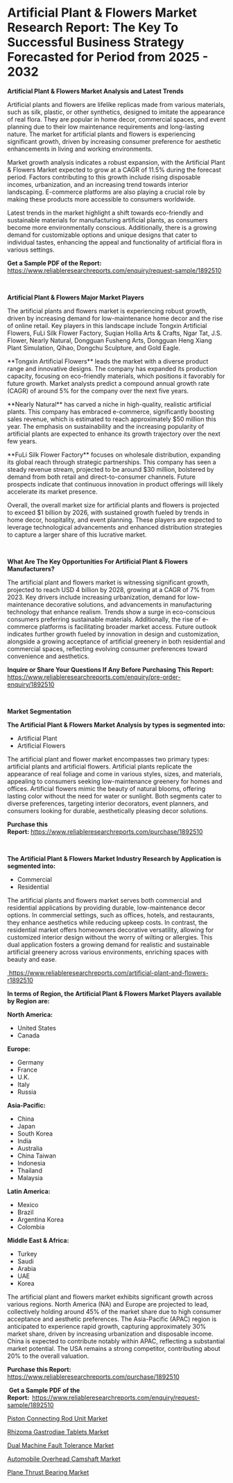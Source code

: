 <p><h1>Artificial Plant & Flowers Market Research Report: The Key To Successful Business Strategy Forecasted for Period from 2025 - 2032</h1></p><p><strong>Artificial Plant & Flowers Market Analysis and Latest Trends</strong></p>
<p><p>Artificial plants and flowers are lifelike replicas made from various materials, such as silk, plastic, or other synthetics, designed to imitate the appearance of real flora. They are popular in home decor, commercial spaces, and event planning due to their low maintenance requirements and long-lasting nature. The market for artificial plants and flowers is experiencing significant growth, driven by increasing consumer preference for aesthetic enhancements in living and working environments.</p><p>Market growth analysis indicates a robust expansion, with the Artificial Plant & Flowers Market expected to grow at a CAGR of 11.5% during the forecast period. Factors contributing to this growth include rising disposable incomes, urbanization, and an increasing trend towards interior landscaping. E-commerce platforms are also playing a crucial role by making these products more accessible to consumers worldwide. </p><p>Latest trends in the market highlight a shift towards eco-friendly and sustainable materials for manufacturing artificial plants, as consumers become more environmentally conscious. Additionally, there is a growing demand for customizable options and unique designs that cater to individual tastes, enhancing the appeal and functionality of artificial flora in various settings.</p></p>
<p><strong>Get a Sample PDF of the Report:&nbsp;</strong> <a href="https://www.reliableresearchreports.com/enquiry/request-sample/1892510?utm_campaign=16&utm_medium=2&utm_source=Github&utm_content=ia&utm_term=28032025&utm_id=artificial-plant-flowers">https://www.reliableresearchreports.com/enquiry/request-sample/1892510</a></p>
<p>&nbsp;</p>
<p><strong>Artificial Plant & Flowers Major Market Players</strong></p>
<p><p>The artificial plants and flowers market is experiencing robust growth, driven by increasing demand for low-maintenance home decor and the rise of online retail. Key players in this landscape include Tongxin Artificial Flowers, FuLi Silk Flower Factory, Suqian Hollia Arts & Crafts, Ngar Tat, J.S. Flower, Nearly Natural, Dongguan Fusheng Arts, Dongguan Heng Xiang Plant Simulation, Qihao, Dongchu Sculpture, and Gold Eagle.</p><p>**Tongxin Artificial Flowers** leads the market with a diverse product range and innovative designs. The company has expanded its production capacity, focusing on eco-friendly materials, which positions it favorably for future growth. Market analysts predict a compound annual growth rate (CAGR) of around 5% for the company over the next five years.</p><p>**Nearly Natural** has carved a niche in high-quality, realistic artificial plants. This company has embraced e-commerce, significantly boosting sales revenue, which is estimated to reach approximately $50 million this year. The emphasis on sustainability and the increasing popularity of artificial plants are expected to enhance its growth trajectory over the next few years.</p><p>**FuLi Silk Flower Factory** focuses on wholesale distribution, expanding its global reach through strategic partnerships. This company has seen a steady revenue stream, projected to be around $30 million, bolstered by demand from both retail and direct-to-consumer channels. Future prospects indicate that continuous innovation in product offerings will likely accelerate its market presence.</p><p>Overall, the overall market size for artificial plants and flowers is projected to exceed $1 billion by 2026, with sustained growth fueled by trends in home decor, hospitality, and event planning. These players are expected to leverage technological advancements and enhanced distribution strategies to capture a larger share of this lucrative market.</p></p>
<p>&nbsp;</p>
<p><strong>What Are The Key Opportunities For Artificial Plant & Flowers Manufacturers?</strong></p>
<p><p>The artificial plant and flowers market is witnessing significant growth, projected to reach USD 4 billion by 2028, growing at a CAGR of 7% from 2023. Key drivers include increasing urbanization, demand for low-maintenance decorative solutions, and advancements in manufacturing technology that enhance realism. Trends show a surge in eco-conscious consumers preferring sustainable materials. Additionally, the rise of e-commerce platforms is facilitating broader market access. Future outlook indicates further growth fueled by innovation in design and customization, alongside a growing acceptance of artificial greenery in both residential and commercial spaces, reflecting evolving consumer preferences toward convenience and aesthetics.</p></p>
<p><strong>Inquire or Share Your Questions If Any Before Purchasing This Report:</strong> <a href="https://www.reliableresearchreports.com/enquiry/pre-order-enquiry/1892510?utm_campaign=16&utm_medium=2&utm_source=Github&utm_content=ia&utm_term=28032025&utm_id=artificial-plant-flowers">https://www.reliableresearchreports.com/enquiry/pre-order-enquiry/1892510</a></p>
<p>&nbsp;</p>
<p><strong>Market Segmentation</strong></p>
<p><strong>The Artificial Plant & Flowers Market Analysis by types is segmented into:</strong></p>
<p><ul><li>Artificial Plant</li><li>Artificial Flowers</li></ul></p>
<p><p>The artificial plant and flower market encompasses two primary types: artificial plants and artificial flowers. Artificial plants replicate the appearance of real foliage and come in various styles, sizes, and materials, appealing to consumers seeking low-maintenance greenery for homes and offices. Artificial flowers mimic the beauty of natural blooms, offering lasting color without the need for water or sunlight. Both segments cater to diverse preferences, targeting interior decorators, event planners, and consumers looking for durable, aesthetically pleasing decor solutions.</p></p>
<p><strong>Purchase this Report:&nbsp;</strong><a href="https://www.reliableresearchreports.com/purchase/1892510?utm_campaign=16&utm_medium=2&utm_source=Github&utm_content=ia&utm_term=28032025&utm_id=artificial-plant-flowers">https://www.reliableresearchreports.com/purchase/1892510</a></p>
<p>&nbsp;</p>
<p><strong>The Artificial Plant & Flowers Market Industry Research by Application is segmented into:</strong></p>
<p><ul><li>Commercial</li><li>Residential</li></ul></p>
<p><p>The artificial plants and flowers market serves both commercial and residential applications by providing durable, low-maintenance decor options. In commercial settings, such as offices, hotels, and restaurants, they enhance aesthetics while reducing upkeep costs. In contrast, the residential market offers homeowners decorative versatility, allowing for customized interior design without the worry of wilting or allergies. This dual application fosters a growing demand for realistic and sustainable artificial greenery across various environments, enriching spaces with beauty and ease.</p></p>
<p><a href="https://www.reliableresearchreports.com/artificial-plant-and-flowers-r1892510?utm_campaign=16&utm_medium=2&utm_source=Github&utm_content=ia&utm_term=28032025&utm_id=artificial-plant-flowers">&nbsp;https://www.reliableresearchreports.com/artificial-plant-and-flowers-r1892510</a></p>
<p><strong>In terms of Region, the Artificial Plant & Flowers Market Players available by Region are:</strong></p>
<p>
    <p> <strong> North America: </strong>
        <ul>
            <li>United States</li>
            <li>Canada</li>
        </ul>
        </p> 
    <p> <strong> Europe: </strong>
        <ul>
            <li>Germany</li>
            <li>France</li>
            <li>U.K.</li>
            <li>Italy</li>
            <li>Russia</li>
        </ul>
        </p> 
    <p> <strong> Asia-Pacific: </strong>
        <ul>
            <li>China</li>
            <li>Japan</li>
            <li>South Korea</li>
            <li>India</li>
            <li>Australia</li>
            <li>China Taiwan</li>
            <li>Indonesia</li>
            <li>Thailand</li>
            <li>Malaysia</li>
        </ul>
        </p> 
    <p> <strong> Latin America: </strong>
        <ul>
            <li>Mexico</li>
            <li>Brazil</li>
            <li>Argentina Korea</li>
            <li>Colombia</li>
        </ul>
        </p> 
    <p> <strong> Middle East & Africa: </strong>
        <ul>
            <li>Turkey</li>
            <li>Saudi</li>
            <li>Arabia</li>
            <li>UAE</li>
            <li>Korea</li>
        </ul>
    </p>
    </p>
<p><p>The artificial plant and flowers market exhibits significant growth across various regions. North America (NA) and Europe are projected to lead, collectively holding around 45% of the market share due to high consumer acceptance and aesthetic preferences. The Asia-Pacific (APAC) region is anticipated to experience rapid growth, capturing approximately 30% market share, driven by increasing urbanization and disposable income. China is expected to contribute notably within APAC, reflecting a substantial market potential. The USA remains a strong competitor, contributing about 20% to the overall valuation.</p></p>
<p><strong>Purchase this Report: </strong><a href="https://www.reliableresearchreports.com/purchase/1892510?utm_campaign=16&utm_medium=2&utm_source=Github&utm_content=ia&utm_term=28032025&utm_id=artificial-plant-flowers">https://www.reliableresearchreports.com/purchase/1892510</a></p>
<p>&nbsp;<strong>Get a Sample PDF of the Report:&nbsp;&nbsp;</strong><a href="https://www.reliableresearchreports.com/enquiry/request-sample/1892510?utm_campaign=16&utm_medium=2&utm_source=Github&utm_content=ia&utm_term=28032025&utm_id=artificial-plant-flowers">https://www.reliableresearchreports.com/enquiry/request-sample/1892510</a></p>
<p><strong></strong></p>
<p><p><a href="https://github.com/cezilfinerv9/Market-Research-Report-List-1/blob/main/piston-connecting-rod-unit-market.md?utm_campaign=16&utm_medium=2&utm_source=Github&utm_content=ia&utm_term=28032025&utm_id=artificial-plant-flowers">Piston Connecting Rod Unit Market</a></p><p><a href="https://github.com/cachaskluwe/Market-Research-Report-List-1/blob/main/rhizoma-gastrodiae-tablets-market.md?utm_campaign=16&utm_medium=2&utm_source=Github&utm_content=ia&utm_term=28032025&utm_id=artificial-plant-flowers">Rhizoma Gastrodiae Tablets Market</a></p><p><a href="https://github.com/thanenegenqa/Market-Research-Report-List-1/blob/main/dual-machine-fault-tolerance-market.md?utm_campaign=16&utm_medium=2&utm_source=Github&utm_content=ia&utm_term=28032025&utm_id=artificial-plant-flowers">Dual Machine Fault Tolerance Market</a></p><p><a href="https://github.com/lelkohydesyj/Market-Research-Report-List-1/blob/main/automobile-overhead-camshaft-market.md?utm_campaign=16&utm_medium=2&utm_source=Github&utm_content=ia&utm_term=28032025&utm_id=artificial-plant-flowers">Automobile Overhead Camshaft Market</a></p><p><a href="https://github.com/syskamazucqa/Market-Research-Report-List-1/blob/main/plane-thrust-bearing-market.md?utm_campaign=16&utm_medium=2&utm_source=Github&utm_content=ia&utm_term=28032025&utm_id=artificial-plant-flowers">Plane Thrust Bearing Market</a></p></p>